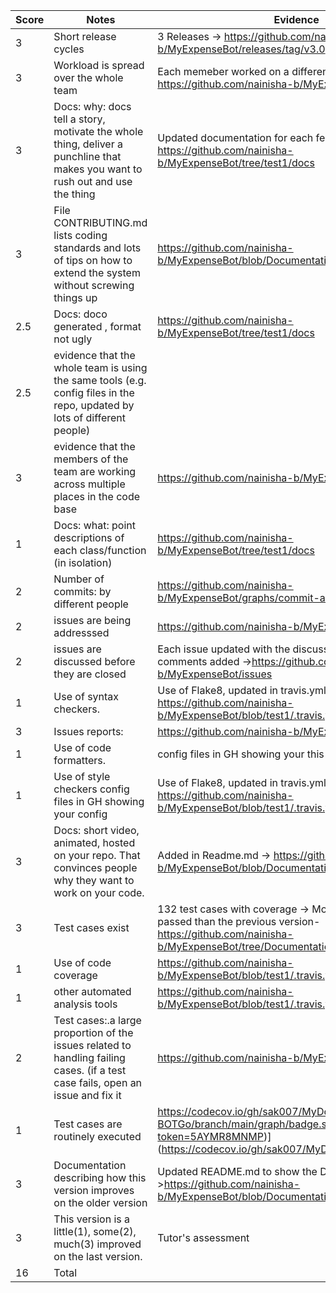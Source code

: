 |Score | Notes | Evidence |
|-----|------|------|
|3| Short release cycles| 3 Releases	-> https://github.com/nainisha-b/MyExpenseBot/releases/tag/v3.0 |
|3| Workload is spread over the whole team | Each memeber worked on a different feature ->  https://github.com/nainisha-b/MyExpenseBot/pulse |
|3| Docs: why: docs tell a story, motivate the whole thing, deliver a punchline that makes you want to rush out and use the thing	| Updated documentation for each feature -> https://github.com/nainisha-b/MyExpenseBot/tree/test1/docs|
|3| File CONTRIBUTING.md lists coding standards and lots of tips on how to extend the system without screwing things up| https://github.com/nainisha-b/MyExpenseBot/blob/Documentation/CONTRIBUTING.md  |	
|2.5| Docs: doco generated , format not ugly|	https://github.com/nainisha-b/MyExpenseBot/tree/test1/docs|
|2.5| evidence that the whole team is using the same tools (e.g. config files in the repo, updated by lots of different people)	| |
|3| evidence that the members of the team are working across multiple places in the code base|	https://github.com/nainisha-b/MyExpenseBot/pulse|
|1| Docs: what: point descriptions of each class/function (in isolation)|	https://github.com/nainisha-b/MyExpenseBot/tree/test1/docs |
|2| Number of commits: by different people| https://github.com/nainisha-b/MyExpenseBot/graphs/commit-activity	|
|2| issues are being addresssed| https://github.com/nainisha-b/MyExpenseBot/issues  |
|2| issues are discussed before they are closed|	Each issue updated with the discussion before closing and comments added ->https://github.com/nainisha-b/MyExpenseBot/issues |
|1| Use of syntax checkers.| Use of Flake8, updated in travis.yml -> https://github.com/nainisha-b/MyExpenseBot/blob/test1/.travis.yml|
|3| Issues reports: | https://github.com/nainisha-b/MyExpenseBot/issues|
|1| Use of code formatters.| config files in GH showing your this formatter's config| Use of Flake8, updated in travis.yml -> https://github.com/nainisha-b/MyExpenseBot/blob/test1/.travis.yml |
|1| Use of style checkers	config files in GH showing your config| Use of Flake8, updated in travis.yml -> https://github.com/nainisha-b/MyExpenseBot/blob/test1/.travis.yml|
|3| Docs: short video, animated, hosted on your repo. That convinces people why they want to work on your code.|	Added in Readme.md -> https://github.com/nainisha-b/MyExpenseBot/blob/Documentation/README.md|
|3| Test cases exist | 132 test cases with coverage -> More test cases are passed than the previous version-https://github.com/nainisha-b/MyExpenseBot/tree/Documentation/test |
|1| Use of code coverage	| https://github.com/nainisha-b/MyExpenseBot/blob/test1/.travis.yml |
|1| other automated analysis tools | https://github.com/nainisha-b/MyExpenseBot/blob/test1/.travis.yml|
|2| Test cases:.a large proportion of the issues related to handling failing cases. (if a test case fails, open an issue and fix it| https://github.com/nainisha-b/MyExpenseBot/issues | 
|1| Test cases are routinely executed	| https://codecov.io/gh/sak007/MyDollarBot-BOTGo/branch/main/graph/badge.svg?token=5AYMR8MNMP)](https://codecov.io/gh/sak007/MyDollarBot-BOTGo)|
|3| Documentation describing how this version improves on the older version| Updated README.md to show the Demo ->https://github.com/nainisha-b/MyExpenseBot/blob/Documentation/README.md 	|
|3	| This version is a little(1), some(2), much(3) improved on the last version. | Tutor's assessment |
|16	| Total	| |
